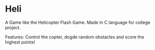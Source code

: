 # Heli

A Game like the Helicopter Flash Game.
Made in C language for college project.

Features: Control the copter, dogde random obstacles and score the highest points!
